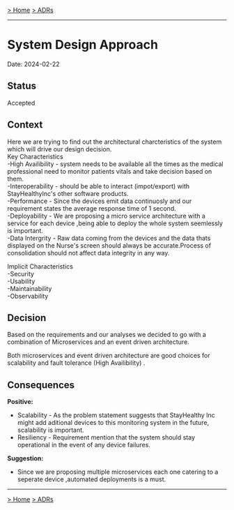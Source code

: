 [> Home](../README.md)    [> ADRs](README.md)

---

# System Design Approach

Date: 2024-02-22

## Status

Accepted

## Context
Here we are trying to find out the architectural charcteristics of the system which will drive our design decision.<br>
Key Characteristics
<br>-High Availibility  -  system needs to be available all the times as the medical professional need to monitor patients vitals and take decision based on them.
<br>-Interoperability - should be able to interact (impot/export) with StayHealthyInc's other software products.
<br>-Performance - Since the devices emit data continuosly and our requirement states the average response time of 1 second.
<br>-Deployability -  We are proposing a micro service architecture with a service for each device ,being able to deploy the whole system seemlessly is important. 
<br>-Data Intergrity -  Raw data coming from the devices and the data thats displayed on the Nurse's screen should always be accurate.Process of consolidation should not affect data integrity in any way.

Implicit Characteristics
<br>-Security
<br>-Usability
<br>-Maintainability
<br>-Observability


## Decision

Based on the requirements and our analyses we decided to go with a combination of Microservices and an event driven architecture.

Both microservices and event driven architecture are good choices for scalability and fault tolerance (High Availibility) .

## Consequences

**Positive:**

- Scalability -  As the problem statement suggests that StayHealthy Inc might add aditional devices to this monitoring system in the future, scalability is important.
- Resiliency -  Requirement mention that the system should stay operational in the event of any device failures.

**Suggestion:**
- Since we are proposing multiple microservices each one catering to a seperate device ,automated deployments is a must.


---

[> Home](../README.md)    [> ADRs](README.md)
